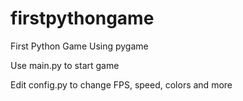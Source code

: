 # firstpythongame
First Python Game Using pygame

Use main.py to start game

Edit config.py to change FPS, speed, colors and more

